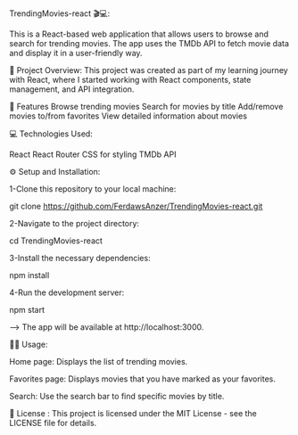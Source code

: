 TrendingMovies-react 🎬💻:

This is a React-based web application that allows users to browse and search for trending movies. The app uses the TMDb API to fetch movie data and display it in a user-friendly way.

🤝 Project Overview:
This project was created as part of my learning journey with React, where I started working with React components, state management, and API integration.

🌟 Features
Browse trending movies
Search for movies by title
Add/remove movies to/from favorites
View detailed information about movies

💻 Technologies Used:

React
React Router
CSS for styling
TMDb API

⚙️ Setup and Installation:

1-Clone this repository to your local machine:

  git clone https://github.com/FerdawsAnzer/TrendingMovies-react.git
  
2-Navigate to the project directory:

  cd TrendingMovies-react
  
3-Install the necessary dependencies:

  npm install
  
4-Run the development server:

  npm start
  
--> The app will be available at http://localhost:3000.

🧑‍💻 Usage:

Home page: Displays the list of trending movies.

Favorites page: Displays movies that you have marked as your favorites.

Search: Use the search bar to find specific movies by title.

📜 License :
This project is licensed under the MIT License - see the LICENSE file for details.


